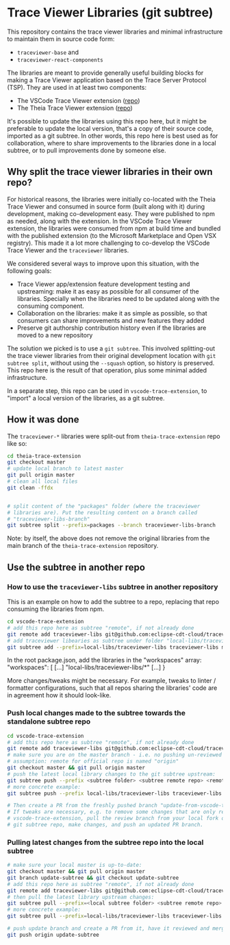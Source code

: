 # Trace Viewer Libraries (git subtree)

This repository contains the trace viewer libraries and minimal infrastructure to maintain them in source code form:

- `traceviewer-base` and 
- `traceviewer-react-components`

The libraries are meant to provide generally useful building blocks for making a Trace Viewer application based on the Trace Server Protocol (TSP). They are used in at least two components:

- The VSCode Trace Viewer extension ([repo](https://github.com/eclipse-cdt-cloud/vscode-trace-extension))
- The Theia Trace Viewer extension ([repo](https://github.com/eclipse-cdt-cloud/theia-trace-extension))

It's possible to update the libraries using this repo here, but it might be preferable to update the local version, that's a copy of their source code, imported as a git subtree. In other words, this repo here is best used as for collaboration, where to share improvements to the libraries done in a local subtree, or to pull improvements done by someone else. 

## Why split the trace viewer libraries in their own repo?

For historical reasons, the libraries were initially co-located with the Theia Trace Viewer and consumed in source form (built along with it) during development, making co-development easy. They were published to npm as needed, along with the extension. In the VSCode Trace Viewer extension, the libraries were consumed from npm at build time and bundled with the published extension (to the Microsoft Marketplace and Open VSX registry). This made it a lot more challenging to co-develop the VSCode Trace Viewer and the `traceviewer` libraries.

We considered several ways to improve upon this situation, with the following goals:

- Trace Viewer app/extension feature development testing and upstreaming: make it as easy as possible for all consumer of the libraries. Specially when the libraries need to be updated along with the consuming component. 
- Collaboration on the libraries: make it as simple as possible, so that consumers can share improvements and new features they added
- Preserve git authorship contribution history even if the libraries are moved to a new repository

The solution we picked is to use a `git subtree`. This involved splitting-out the trace viewer libraries from their original development location with `git subtree split`, without using the `--squash` option, so history is preserved. This repo here is the result of that operation, plus some minimal added infrastructure.

In a separate step, this repo can be used in `vscode-trace-extension`, to "import" a local version of the libraries, as a git subtree. 

## How it was done

The `traceviewer-*` libraries were split-out from `theia-trace-extension` repo like so:

```bash
cd theia-trace-extension
git checkout master
# update local branch to latest master
git pull origin master
# clean all local files
git clean -ffdx


# split content of the "packages" folder (where the traceviewer
# libraries are). Put the resulting content on a branch called 
# "traceviewer-libs-branch"
git subtree split --prefix=packages --branch traceviewer-libs-branch

```

Note: by itself, the above does not remove the original libraries from the main branch of the `theia-trace-extension` repository. 

## Use the subtree in another repo

### How to use the `traceviewer-libs` subtree in another repository

This is an example on how to add the subtree to a repo, replacing that repo consuming the
libraries from npm. 

```bash
cd vscode-trace-extension
# add this repo here as subtree "remote", if not already done
git remote add traceviewer-libs git@github.com:eclipse-cdt-cloud/traceviewer-libs.git
# add traceviewer libearies as subtree under folder "local-libs/traceviewer-libs"
git subtree add --prefix=local-libs/traceviewer-libs traceviewer-libs master --squash

```

In the root package.json, add the libraries in the "workspaces" array:
"workspaces": [
    [...]
    "local-libs/traceviewer-libs/*"
    [...]
}

More changes/tweaks might be necessary. For example, tweaks to linter / formatter configurations, such that all repos sharing the libraries' code are in agreement how it should look-like. 


### Push local changes made to the subtree towards the standalone subtree repo

```bash
cd vscode-trace-extension
# add this repo here as subtree "remote", if not already done
git remote add traceviewer-libs git@github.com:eclipse-cdt-cloud/traceviewer-libs.git
# make sure you are on the master branch - i.e. no pushing un-reviewed changes!
# assumption: remote for official repo is named "origin"
git checkout master && git pull origin master
# push the latest local library changes to the git subtree upstream:
git subtree push --prefix <subtree folder> <subtree remote repo> <remote review branch>
# more concrete example: 
git subtree push --prefix local-libs/traceviewer-libs traceviewer-libs update-from-vscode-trace-extension

# Then create a PR from the freshly pushed branch "update-from-vscode-trace-extension".
# If tweaks are necessary, e.g. to remove some changes that are only relevant to 
# vscode-trace-extension, pull the review branch from your local fork of the standalone
# git subtree repo, make changes, and push an updated PR branch.

```

### Pulling latest changes from the subtree repo into the local subtree

```bash
# make sure your local master is up-to-date:
git checkout master && git pull origin master
git branch update-subtree && git checkout update-subtree
# add this repo here as subtree "remote", if not already done
git remote add traceviewer-libs git@github.com:eclipse-cdt-cloud/traceviewer-libs.git
# then pull the latest library upstream changes:
git subtree pull --prefix=<local subtree folder> <subtree remote repo> master --squash
# more concrete example: 
git subtree pull --prefix=local-libs/traceviewer-libs traceviewer-libs master --squash

# push update branch and create a PR from it, have it reviewed and merged ASAP:
git push origin update-subtree

```

